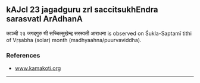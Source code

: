 ## kAJcI 23 jagadguru zrI saccitsukhEndra sarasvatI ArAdhanA
काञ्ची २३ जगद्गुरु श्री सच्चित्सुखेन्द्र सरस्वती आराधना is observed on Śukla-Saptamī tithi of Vṛṣabha (solar) month (madhyaahna/puurvaviddha).


### References
* www.kamakoti.org


---
